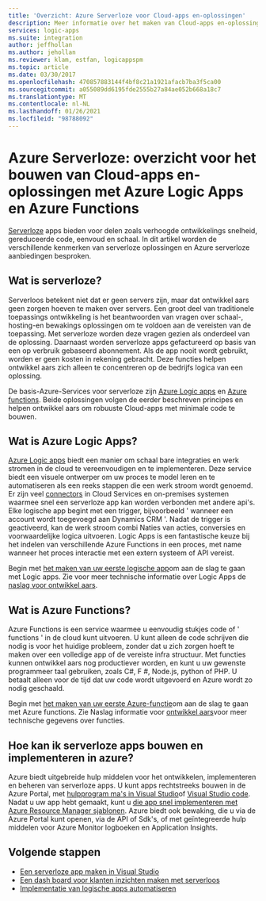 ```yaml
---
title: 'Overzicht: Azure Serverloze voor Cloud-apps en-oplossingen'
description: Meer informatie over het maken van Cloud-apps en-oplossingen zonder de infra structuur te gebruiken met behulp van Azure Logic Apps en Azure Functions
services: logic-apps
ms.suite: integration
author: jeffhollan
ms.author: jehollan
ms.reviewer: klam, estfan, logicappspm
ms.topic: article
ms.date: 03/30/2017
ms.openlocfilehash: 470857883144f4bf8c21a1921afacb7ba3f5ca00
ms.sourcegitcommit: a055089dd6195fde2555b27a84ae052b668a18c7
ms.translationtype: MT
ms.contentlocale: nl-NL
ms.lasthandoff: 01/26/2021
ms.locfileid: "98788092"
---
```

# <a name="azure-serverless-overview-for-building-cloud-based-apps-and-solutions-with-azure-logic-apps-and-azure-functions"></a>Azure Serverloze: overzicht voor het bouwen van Cloud-apps en-oplossingen met Azure Logic Apps en Azure Functions

[Serverloze](https://azure.microsoft.com/solutions/serverless/) apps bieden voor delen zoals verhoogde ontwikkelings snelheid, gereduceerde code, eenvoud en schaal. In dit artikel worden de verschillende kenmerken van serverloze oplossingen en Azure serverloze aanbiedingen besproken.

## <a name="what-is-serverless"></a>Wat is serverloze?

Serverloos betekent niet dat er geen servers zijn, maar dat ontwikkel aars geen zorgen hoeven te maken over servers. Een groot deel van traditionele toepassings ontwikkeling is het beantwoorden van vragen over schaal-, hosting-en bewakings oplossingen om te voldoen aan de vereisten van de toepassing. Met serverloze worden deze vragen gezien als onderdeel van de oplossing. Daarnaast worden serverloze apps gefactureerd op basis van een op verbruik gebaseerd abonnement. Als de app nooit wordt gebruikt, worden er geen kosten in rekening gebracht. Deze functies helpen ontwikkel aars zich alleen te concentreren op de bedrijfs logica van een oplossing.

De basis-Azure-Services voor serverloze zijn [Azure Logic apps](https://azure.microsoft.com/services/logic-apps/) en [Azure functions](https://azure.microsoft.com/services/functions/). Beide oplossingen volgen de eerder beschreven principes en helpen ontwikkel aars om robuuste Cloud-apps met minimale code te bouwen.

## <a name="what-is-azure-logic-apps"></a>Wat is Azure Logic Apps?

[Azure Logic apps](logic-apps-overview.md) biedt een manier om schaal bare integraties en werk stromen in de cloud te vereenvoudigen en te implementeren. Deze service biedt een visuele ontwerper om uw proces te model leren en te automatiseren als een reeks stappen die een werk stroom wordt genoemd. Er zijn veel [connectors](../connectors/apis-list.md) in Cloud Services en on-premises systemen waarmee snel een serverloze app kan worden verbonden met andere api's. Elke logische app begint met een trigger, bijvoorbeeld ' wanneer een account wordt toegevoegd aan Dynamics CRM '. Nadat de trigger is geactiveerd, kan de werk stroom combi Naties van acties, conversies en voorwaardelijke logica uitvoeren. Logic Apps is een fantastische keuze bij het indelen van verschillende Azure Functions in een proces, met name wanneer het proces interactie met een extern systeem of API vereist.

Begin met [het maken van uw eerste logische app](quickstart-create-first-logic-app-workflow.md)om aan de slag te gaan met Logic apps. Zie voor meer technische informatie over Logic Apps de [naslag voor ontwikkel aars](logic-apps-workflow-definition-language.md).

## <a name="what-is-azure-functions"></a>Wat is Azure Functions?

Azure Functions is een service waarmee u eenvoudig stukjes code of ' functions ' in de cloud kunt uitvoeren. U kunt alleen de code schrijven die nodig is voor het huidige probleem, zonder dat u zich zorgen hoeft te maken over een volledige app of de vereiste infra structuur. Met functies kunnen ontwikkel aars nog productiever worden, en kunt u uw gewenste programmeer taal gebruiken, zoals C#, F #, Node.js, python of PHP. U betaalt alleen voor de tijd dat uw code wordt uitgevoerd en Azure wordt zo nodig geschaald.

Begin met [het maken van uw eerste Azure-functie](../azure-functions/functions-get-started.md)om aan de slag te gaan met Azure functions. Zie Naslag informatie voor [ontwikkel aars](../azure-functions/functions-reference.md)voor meer technische gegevens over functies.

## <a name="how-can-i-build-and-deploy-serverless-apps-in-azure"></a>Hoe kan ik serverloze apps bouwen en implementeren in azure?

Azure biedt uitgebreide hulp middelen voor het ontwikkelen, implementeren en beheren van serverloze apps. U kunt apps rechtstreeks bouwen in de Azure Portal, met [hulpprogram ma's in Visual Studio](logic-apps-serverless-get-started-vs.md)of [Visual Studio code](quickstart-create-logic-apps-visual-studio-code.md). Nadat u uw app hebt gemaakt, kunt u [die app snel implementeren met Azure Resource Manager sjablonen](logic-apps-deploy-azure-resource-manager-templates.md). Azure biedt ook bewaking, die u via de Azure Portal kunt openen, via de API of Sdk's, of met geïntegreerde hulp middelen voor Azure Monitor logboeken en Application Insights.

## <a name="next-steps"></a>Volgende stappen

* [Een serverloze app maken in Visual Studio](logic-apps-serverless-get-started-vs.md)
* [Een dash board voor klanten inzichten maken met serverloos](logic-apps-scenario-social-serverless.md)
* [Implementatie van logische apps automatiseren](logic-apps-azure-resource-manager-templates-overview.md)